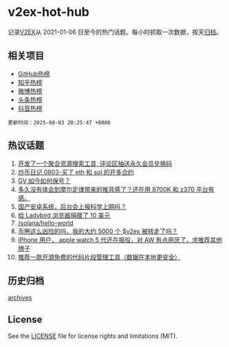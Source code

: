 # v2ex-hot-hub

 记录[V2EX](https://www.v2ex.com/)从 2021-01-06 日至今的热门话题。每小时抓取一次数据，按天[归档](archives)。
 
 ## 相关项目

- [GitHub热榜](https://github.com/lonnyzhang423/github-hot-hub)
- [知乎热榜](https://github.com/lonnyzhang423/zhihu-hot-hub)
- [微博热榜](https://github.com/lonnyzhang423/weibo-hot-hub)
- [头条热榜](https://github.com/lonnyzhang423/toutiao-hot-hub)
- [抖音热榜](https://github.com/lonnyzhang423/douyin-hot-hub)


 `更新时间：2025-08-03 20:25:47 +0800`

## 热议话题

1. [开发了一个聚合资源搜索工具, 评论区抽送永久会员兑换码](https://www.v2ex.com/t/1149556)
1. [炒币日记 0803-买了 eth 和 sol 的开多合约](https://www.v2ex.com/t/1149544)
1. [GV 如今如何保号？](https://www.v2ex.com/t/1149533)
1. [多久没有体会到摩尔定律带来的推背感了？还在用 8700K 和 z370 平台有感。](https://www.v2ex.com/t/1149573)
1. [国产安卓系统，后台会上报科学上网吗？](https://www.v2ex.com/t/1149575)
1. [给 Ladybird 浏览器捐赠了 10 美元](https://www.v2ex.com/t/1149550)
1. [/solana/hello-world](https://www.v2ex.com/t/1149587)
1. [币圈这么凶险的吗，我的大约 5000 个 $v2ex 被转走了吗？](https://www.v2ex.com/t/1149540)
1. [iPhone 用户， apple watch 5 代还在服役，对 AW 有点用厌了，求推荐其他牌子](https://www.v2ex.com/t/1149572)
1. [推荐一款开源免费的代码片段管理工具（数据在本地更安全）](https://www.v2ex.com/t/1149528)

## 历史归档

[archives](archives)

## License

See the [LICENSE](LICENSE) file for license rights and limitations (MIT).
